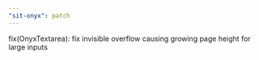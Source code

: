 ```yaml
---
"sit-onyx": patch
---
```


fix(OnyxTextarea): fix invisible overflow causing growing page height for large inputs
